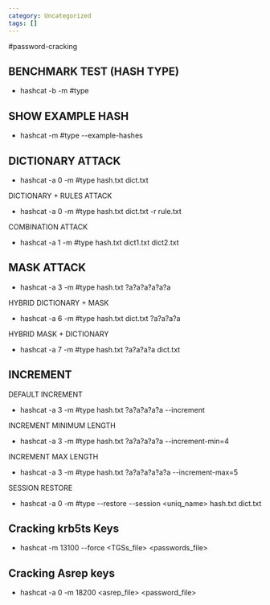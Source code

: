 ```yaml
---
category: Uncategorized
tags: []
---
```

#password-cracking
## BENCHMARK TEST (HASH TYPE)

- hashcat -b -m #type

## SHOW EXAMPLE HASH

- hashcat -m #type --example-hashes

## DICTIONARY ATTACK

- hashcat -a 0 -m #type hash.txt dict.txt

DICTIONARY + RULES ATTACK

- hashcat -a 0 -m #type hash.txt dict.txt -r rule.txt

COMBINATION ATTACK

- hashcat -a 1 -m #type hash.txt dict1.txt dict2.txt

## MASK ATTACK

- hashcat -a 3 -m #type hash.txt ?a?a?a?a?a?a

HYBRID DICTIONARY + MASK

- hashcat -a 6 -m #type hash.txt dict.txt ?a?a?a?a

HYBRID MASK + DICTIONARY

- hashcat -a 7 -m #type hash.txt ?a?a?a?a dict.txt


## INCREMENT

DEFAULT INCREMENT

- hashcat -a 3 -m #type hash.txt ?a?a?a?a?a --increment

INCREMENT MINIMUM LENGTH

- hashcat -a 3 -m #type hash.txt ?a?a?a?a?a --increment-min=4

INCREMENT MAX LENGTH

- hashcat -a 3 -m #type hash.txt ?a?a?a?a?a?a --increment-max=5

SESSION RESTORE

- hashcat -a 0 -m #type --restore --session <uniq_name> hash.txt dict.txt


## Cracking krb5ts Keys

- hashcat -m 13100 --force <TGSs_file> <passwords_file>

## Cracking Asrep keys

- hashcat -a 0 -m 18200 <asrep_file> <password_file> 

